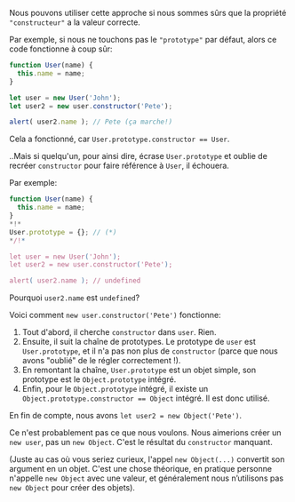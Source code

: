 Nous pouvons utiliser cette approche si nous sommes sûrs que la propriété `"constructeur"` a la valeur correcte.

Par exemple, si nous ne touchons pas le `"prototype"` par défaut, alors ce code fonctionne à coup sûr:

```js run
function User(name) {
  this.name = name;
}

let user = new User('John');
let user2 = new user.constructor('Pete');

alert( user2.name ); // Pete (ça marche!)
```

Cela a fonctionné, car `User.prototype.constructor == User`.

..Mais si quelqu'un, pour ainsi dire, écrase `User.prototype` et oublie de recréer `constructor` pour faire référence à `User`, il échouera.

Par exemple:

```js run
function User(name) {
  this.name = name;
}
*!*
User.prototype = {}; // (*)
*/!*

let user = new User('John');
let user2 = new user.constructor('Pete');

alert( user2.name ); // undefined
```

Pourquoi `user2.name` est `undefined`?

Voici comment `new user.constructor('Pete')` fonctionne:

1. Tout d'abord, il cherche `constructor` dans `user`. Rien.
2. Ensuite, il suit la chaîne de prototypes. Le prototype de `user` est `User.prototype`, et il n'a pas non plus de `constructor` (parce que nous avons "oublié" de le régler correctement !).
3. En remontant la chaîne, `User.prototype` est un objet simple, son prototype est le `Object.prototype` intégré.
4. Enfin, pour le `Object.prototype` intégré, il existe un `Object.prototype.constructor == Object` intégré. Il est donc utilisé.

En fin de compte, nous avons `let user2 = new Object('Pete')`.

Ce n'est probablement pas ce que nous voulons. Nous aimerions créer un `new user`, pas un `new Object`. C'est le résultat du `constructor` manquant.

(Juste au cas où vous seriez curieux, l'appel `new Object(...)` convertit son argument en un objet. C'est une chose théorique, en pratique personne n'appelle `new Object` avec une valeur, et généralement nous n’utilisons pas `new Object` pour créer des objets).

